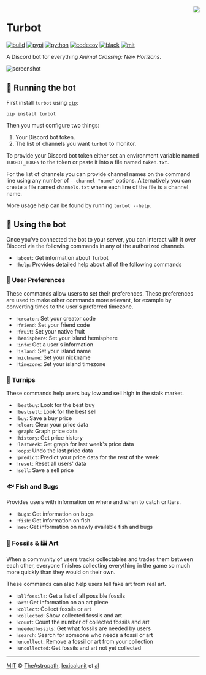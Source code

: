 <img align="right" src="https://raw.githubusercontent.com/theastropath/turbot/master/turbot.png" />

# Turbot

[![build][build-badge]][build]
[![pypi][pypi-badge]][pypi]
[![python][python-badge]][python]
[![codecov][codecov-badge]][codecov]
[![black][black-badge]][black]
[![mit][mit-badge]][mit]

A Discord bot for everything _Animal Crossing: New Horizons_.

![screenshot](https://user-images.githubusercontent.com/1903876/80841531-787c2f00-8bb4-11ea-8975-cc619b978635.png)

## 🤖 Running the bot

First install `turbot` using [`pip`](https://pip.pypa.io/en/stable/):

```shell
pip install turbot
```

Then you must configure two things:

1. Your Discord bot token.
2. The list of channels you want `turbot` to monitor.

To provide your Discord bot token either set an environment variable named
`TURBOT_TOKEN` to the token or paste it into a file named `token.txt`.

For the list of channels you can provide channel names on the command line using
any number of `--channel "name"` options. Alternatively you can create a file
named `channels.txt` where each line of the file is a channel name.

More usage help can be found by running `turbot --help`.

## 📱 Using the bot

Once you've connected the bot to your server, you can interact with it over
Discord via the following commands in any of the authorized channels.

- `!about`: Get information about Turbot
- `!help`: Provides detailed help about all of the following commands

### 🤔 User Preferences

These commands allow users to set their preferences. These preferences are used
to make other commands more relevant, for example by converting times to the
user's preferred timezone.

- `!creator`: Set your creator code
- `!friend`: Set your friend code
- `!fruit`: Set your native fruit
- `!hemisphere`: Set your island hemisphere
- `!info`: Get a user's information
- `!island`: Set your island name
- `!nickname`: Set your nickname
- `!timezone`: Set your island timezone

### 💸 Turnips

These commands help users buy low and sell high in the stalk market.

- `!bestbuy`: Look for the best buy
- `!bestsell`: Look for the best sell
- `!buy`: Save a buy price
- `!clear`: Clear your price data
- `!graph`: Graph price data
- `!history`: Get price history
- `!lastweek`: Get graph for last week's price data
- `!oops`: Undo the last price data
- `!predict`: Predict your price data for the rest of the week
- `!reset`: Reset all users' data
- `!sell`: Save a sell price

### 🐟 Fish and Bugs

Provides users with information on where and when to catch critters.

- `!bugs`: Get information on bugs
- `!fish`: Get information on fish
- `!new`: Get information on newly available fish and bugs

### 🦴 Fossils & 🖼️ Art

When a community of users tracks collectables and trades them between each
other, everyone finishes collecting everything in the game so much more quickly
than they would on their own.

These commands can also help users tell fake art from real art.

- `!allfossils`: Get a list of all possible fossils
- `!art`: Get information on an art piece
- `!collect`: Collect fossils or art
- `!collected`: Show collected fossils and art
- `!count`: Count the number of collected fossils and art
- `!neededfossils`: Get what fossils are needed by users
- `!search`: Search for someone who needs a fossil or art
- `!uncollect`: Remove a fossil or art from your collection
- `!uncollected`: Get fossils and art not yet collected

---

[MIT][mit] © [TheAstropath][theastropath], [lexicalunit][lexicalunit] et [al][contributors]

[black-badge]:      https://img.shields.io/badge/code%20style-black-000000.svg
[black]:            https://github.com/psf/black
[build-badge]:      https://github.com/theastropath/turbot/workflows/build/badge.svg
[build]:            https://github.com/theastropath/turbot/actions
[codecov-badge]:    https://codecov.io/gh/theastropath/turbot/branch/master/graph/badge.svg
[codecov]:          https://codecov.io/gh/theastropath/turbot
[contributors]:     https://github.com/theastropath/turbot/graphs/contributors
[lexicalunit]:      http://github.com/lexicalunit
[mit-badge]:        https://img.shields.io/badge/License-MIT-yellow.svg
[mit]:              https://opensource.org/licenses/MIT
[python-badge]:     https://img.shields.io/badge/python-3.7+-blue.svg
[python]:           https://www.python.org/
[theastropath]:     https://github.com/theastropath
[pypi]:             https://pypi.org/project/turbot/
[pypi-badge]:       https://img.shields.io/pypi/v/turbot

